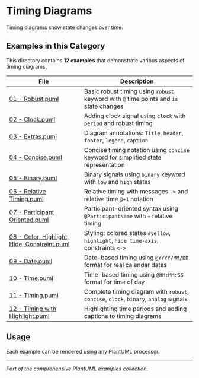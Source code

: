 # Timing Diagrams

Timing diagrams show state changes over time.

## Examples in this Category

This directory contains **12 examples** that demonstrate various aspects of timing diagrams.

| File | Description |
|------|-------------|
| [01 - Robust.puml](01%20-%20Robust.puml) | Basic robust timing using `robust` keyword with `@` time points and `is` state changes |
| [02 - Clock.puml](02%20-%20Clock.puml) | Adding clock signal using `clock` with `period` and robust timing |
| [03 - Extras.puml](03%20-%20Extras.puml) | Diagram annotations: `Title`, `header`, `footer`, `legend`, `caption` |
| [04 - Concise.puml](04%20-%20Concise.puml) | Concise timing notation using `concise` keyword for simplified state representation |
| [05 - Binary.puml](05%20-%20Binary.puml) | Binary signals using `binary` keyword with `low` and `high` states |
| [06 - Relative Timing.puml](06%20-%20Relative%20Timing.puml) | Relative timing with messages `->` and relative time `@+1` notation |
| [07 - Participant Oriented.puml](07%20-%20Participant%20Oriented.puml) | Participant-oriented syntax using `@ParticipantName` with `+` relative timing |
| [08 - Color, Highlight, Hide, Constraint.puml](08%20-%20Color,%20Highlight,%20Hide,%20Constraint.puml) | Styling: colored states `#yellow`, `highlight`, `hide time-axis`, constraints `<->` |
| [09 - Date.puml](09%20-%20Date.puml) | Date-based timing using `@YYYY/MM/DD` format for real calendar dates |
| [10 - Time.puml](10%20-%20Time.puml) | Time-based timing using `@HH:MM:SS` format for time of day |
| [11 - Timing.puml](11%20-%20Timing.puml) | Complete timing diagram with `robust`, `concise`, `clock`, `binary`, `analog` signals |
| [12 - Timing with Highlight.puml](12%20-%20Timing%20with%20Highlight.puml) | Highlighting time periods and adding captions to timing diagrams |

## Usage

Each example can be rendered using any PlantUML processor.

---

*Part of the comprehensive PlantUML examples collection.*
